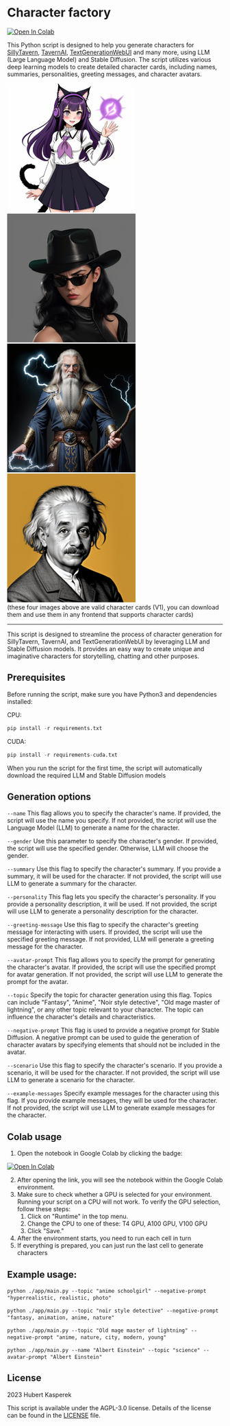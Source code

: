 # Character factory

<a target="_blank" href="https://colab.research.google.com/drive/1JqkrtFXKalcmuMvST2VltoS1UVwoQINH">
  <img src="https://colab.research.google.com/assets/colab-badge.svg" alt="Open In Colab"/>
</a>

This Python script is designed to help you generate characters for [SillyTavern](https://github.com/SillyTavern/SillyTavern), [TavernAI](https://github.com/TavernAI/TavernAI), [TextGenerationWebUI](https://github.com/oobabooga/text-generation-webui) and many more, using LLM (Large Language Model) and Stable Diffusion. The script utilizes various deep learning models to create detailed character cards, including names, summaries, personalities, greeting messages, and character avatars.

<div>
  <img src="https://github.com/Hukasx0/character-factory/blob/main/examples/Neko_Yui_Ichinose/Neko_Yui_Ichinose.card.png?raw=true" width="300" height="300" alt="Neko Yui Ichinose character card">
  <img src="https://github.com/Hukasx0/character-factory/blob/main/examples/Cassandra_Vargas/Cassandra_Vargas.card.png?raw=true" width="300" height="300" alt="Cassandra Vargas character card">
  <img src="https://github.com/Hukasx0/character-factory/blob/main/examples/Arthondt_Lightbringer/Arthondt_Lightbringer.card.png?raw=true" width="300" height="300" alt="Arthondt Lightbringer character card">
  <img src="https://github.com/Hukasx0/character-factory/blob/main/examples/Albert_Einstein/Albert_Einstein.card.png?raw=true" width="300" height="300" alt="Albert Einstein character card">
</div>
(these four images above are valid character cards (V1), you can download them and use them in any frontend that supports character cards)

---

This script is designed to streamline the process of character generation for SillyTavern, TavernAI, and TextGenerationWebUI by leveraging LLM and Stable Diffusion models. It provides an easy way to create unique and imaginative characters for storytelling, chatting and other purposes.

## Prerequisites
Before running the script, make sure you have Python3 and dependencies installed:

CPU:
```py
pip install -r requirements.txt
```

CUDA:
```py
pip install -r requirements-cuda.txt
```
When you run the script for the first time, the script will automatically download the required LLM and Stable Diffusion models

## Generation options
```--name``` This flag allows you to specify the character's name. If provided, the script will use the name you specify. If not provided, the script will use the Language Model (LLM) to generate a name for the character.

```--gender``` Use this parameter to specify the character's gender. If provided, the script will use the specified gender. Otherwise, LLM will choose the gender.

```--summary``` Use this flag to specify the character's summary. If you provide a summary, it will be used for the character. If not provided, the script will use LLM to generate a summary for the character.

```--personality``` This flag lets you specify the character's personality. If you provide a personality description, it will be used. If not provided, the script will use LLM to generate a personality description for the character.

```--greeting-message``` Use this flag to specify the character's greeting message for interacting with users. If provided, the script will use the specified greeting message. If not provided, LLM will generate a greeting message for the character.

```--avatar-prompt``` This flag allows you to specify the prompt for generating the character's avatar. If provided, the script will use the specified prompt for avatar generation. If not provided, the script will use LLM to generate the prompt for the avatar.

```--topic``` Specify the topic for character generation using this flag. Topics can include "Fantasy", "Anime", "Noir style detective", "Old mage master of lightning", or any other topic relevant to your character. The topic can influence the character's details and characteristics.

```--negative-prompt``` This flag is used to provide a negative prompt for Stable Diffusion. A negative prompt can be used to guide the generation of character avatars by specifying elements that should not be included in the avatar.

```--scenario``` Use this flag to specify the character's scenario. If you provide a scenario, it will be used for the character. If not provided, the script will use LLM to generate a scenario for the character.

```--example-messages``` Specify example messages for the character using this flag. If you provide example messages, they will be used for the character. If not provided, the script will use LLM to generate example messages for the character.

## Colab usage
1. Open the notebook in Google Colab by clicking the badge:
<a target="_blank" href="https://colab.research.google.com/drive/1JqkrtFXKalcmuMvST2VltoS1UVwoQINH">
  <img src="https://colab.research.google.com/assets/colab-badge.svg" alt="Open In Colab"/>
</a>

2. After opening the link, you will see the notebook within the Google Colab environment.
3. Make sure to check whether a GPU is selected for your environment. Running your script on a CPU will not work. To verify the GPU selection, follow these steps:
   1. Click on "Runtime" in the top menu.
   2. Change the CPU to one of these: T4 GPU, A100 GPU, V100 GPU
   3. Click "Save."
4. After the environment starts, you need to run each cell in turn
5. If everything is prepared, you can just run the last cell to generate characters

## Example usage:
```
python ./app/main.py --topic "anime schoolgirl" --negative-prompt "hyperrealistic, realistic, photo"
```
```
python ./app/main.py --topic "noir style detective" --negative-prompt "fantasy, animation, anime, nature"
```
```
python ./app/main.py --topic "Old mage master of lightning" --negative-prompt "anime, nature, city, modern, young"
```
```
python ./app/main.py --name "Albert Einstein" --topic "science" --avatar-prompt "Albert Einstein"
```

## License
2023 Hubert Kasperek

This script is available under the AGPL-3.0 license. Details of the license can be found in the [LICENSE](LICENSE) file.
